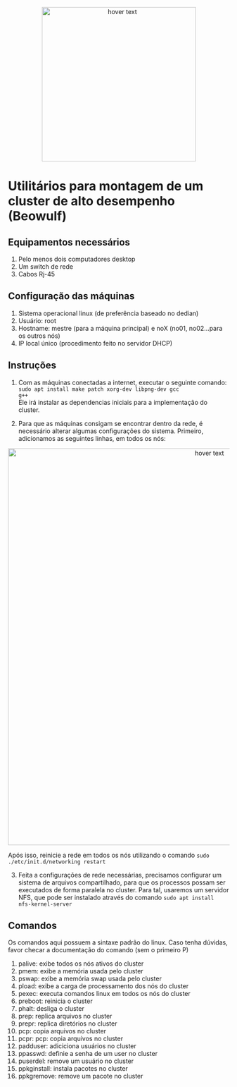 <p align="center">
  <img src="https://raw.github.com/leodhb/beowulf-utils/master/raw/ifal.png" width="350" title="hover text">
</p>

# Utilitários para montagem de um cluster de alto desempenho (Beowulf)

## Equipamentos necessários

1. Pelo menos dois computadores desktop
2. Um switch de rede
3. Cabos Rj-45

## Configuração das máquinas

1. Sistema operacional linux (de preferência baseado no dedian)
2. Usuário: root
3. Hostname: mestre (para a máquina principal) e noX (no01, no02...para os outros nós)
4. IP local único (procedimento feito no servidor DHCP)

## Instruções

1. Com as máquinas conectadas a internet, executar o seguinte comando: <br>
<code>sudo apt install make patch xorg-dev libpng-dev gcc g++</code><br>
Ele irá instalar as dependencias iniciais para a implementação do cluster.

2. Para que as máquinas consigam se encontrar dentro da rede, é necessário alterar algumas configurações do sistema. Primeiro, adicionamos as seguintes linhas, em todos os nós:
<p align="center">
  <img src="https://raw.github.com/leodhb/beowulf-utils/master/raw/tabela1.png" width="900" title="hover text">
</p>
  Após isso, reinicie a rede em todos os nós utilizando o comando <code>sudo ./etc/init.d/networking restart</code><br>

3. Feita a configurações de rede necessárias, precisamos configurar um sistema de arquivos compartilhado, para que os processos possam ser executados de forma paralela no cluster. Para tal, usaremos um servidor NFS, que pode ser instalado através do comando <code>sudo apt install nfs-kernel-server</code><br>

## Comandos
Os comandos aqui possuem a sintaxe padrão do linux. Caso tenha dúvidas, favor checar a documentação do comando (sem o primeiro P)

1. palive: exibe todos os nós ativos do cluster
2. pmem: exibe a memória usada pelo cluster
3. pswap: exibe a memória swap usada pelo cluster
4. pload: exibe a carga de processamento dos nós do cluster
5. pexec: executa comandos linux em todos os nós do cluster
6. preboot: reinicia o cluster
7. phalt: desliga o cluster
8. prep: replica arquivos no cluster
9. prepr: replica diretórios no cluster
10. pcp: copia arquivos no cluster
11. pcpr: pcp: copia arquivos no cluster
12. padduser: adiciciona usuários no cluster
13. ppasswd: definie a senha de um user no cluster
14. puserdel: remove um usuário no cluster
15. ppkginstall: instala pacotes no cluster
16. ppkgremove: remove um pacote no cluster
